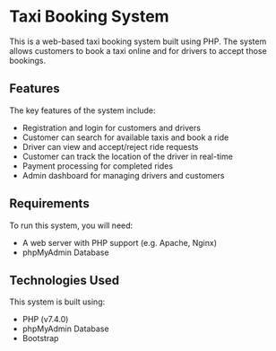 # Taxi Booking System
This is a web-based taxi booking system built using PHP. The system allows customers to book a taxi online and for drivers to accept those bookings.
## Features
The key features of the system include:

- Registration and login for customers and drivers
- Customer can search for available taxis and book a ride
- Driver can view and accept/reject ride requests
- Customer can track the location of the driver in real-time
- Payment processing for completed rides
- Admin dashboard for managing drivers and customers

## Requirements
To run this system, you will need:
- A web server with PHP support (e.g. Apache, Nginx)
- phpMyAdmin Database

## Technologies Used
This system is built using:

- PHP (v7.4.0)
- phpMyAdmin Database
- Bootstrap
